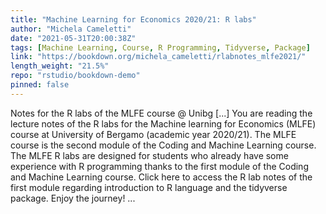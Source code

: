 ```yaml
---
title: "Machine Learning for Economics 2020/21: R labs"
author: "Michela Cameletti"
date: "2021-05-31T20:00:38Z"
tags: [Machine Learning, Course, R Programming, Tidyverse, Package]
link: "https://bookdown.org/michela_cameletti/rlabnotes_mlfe2021/"
length_weight: "21.5%"
repo: "rstudio/bookdown-demo"
pinned: false
---
```


Notes for the R labs of the MLFE course @ Unibg [...] You are reading the lecture notes of the R labs for the Machine learning for Economics (MLFE) course at University of Bergamo (academic year 2020/21). The MLFE course is the second module of the Coding and Machine Learning course. The MLFE R labs are designed for students who already have some experience with R programming thanks to the first module of the Coding and Machine Learning course. Click here to access the R lab notes of the first module regarding introduction to R language and the tidyverse package. Enjoy the journey! ...
